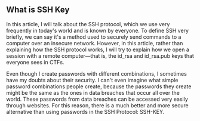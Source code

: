 ## What is SSH Key

In this article, I will talk about the SSH protocol, which we use very frequently in today's world and is known by everyone. To define SSH very briefly, we can say it's a method used to securely send commands to a computer over an insecure network. However, in this article, rather than explaining how the SSH protocol works, I will try to explain how we open a session with a remote computer—that is, the id_rsa and id_rsa.pub keys that everyone sees in CTFs.

Even though I create passwords with different combinations, I sometimes have my doubts about their security. I can't even imagine what simple password combinations people create, because the passwords they create might be the same as the ones in data breaches that occur all over the world. These passwords from data breaches can be accessed very easily through websites. For this reason, there is a much better and more secure alternative than using passwords in the SSH Protocol: SSH-KEY.
